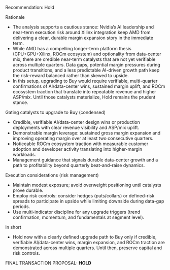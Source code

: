 Recommendation: Hold

Rationale
- The analysis supports a cautious stance: Nvidia’s AI leadership and near-term execution risk around Xilinx integration keep AMD from delivering a clear, durable margin expansion story in the immediate term.
- While AMD has a compelling longer-term platform thesis (CPU+GPU+Xilinx, ROCm ecosystem) and optionality from data-center mix, there are credible near-term catalysts that are not yet verifiable across multiple quarters. Data gaps, potential margin pressures during product transitions, and a less predictable AI-driven growth path keep the risk-reward balanced rather than skewed to upside.
- In this setup, upgrading to Buy would require verifiable, multi-quarter confirmations of AI/data-center wins, sustained margin uplift, and ROCm ecosystem traction that translate into repeatable revenue and higher ASP/mix. Until those catalysts materialize, Hold remains the prudent stance.

Gating catalysts to upgrade to Buy (condensed)
- Credible, verifiable AI/data-center design wins or production deployments with clear revenue visibility and ASP/mix uplift.
- Demonstrable margin leverage: sustained gross margin expansion and improving operating margin over at least two consecutive quarters.
- Noticeable ROCm ecosystem traction with measurable customer adoption and developer activity translating into higher-margin workloads.
- Management guidance that signals durable data-center growth and a path to profitability beyond quarterly beat-and-raise dynamics.

Execution considerations (risk management)
- Maintain modest exposure; avoid overweight positioning until catalysts prove durable.
- Employ risk controls: consider hedges (puts/collars) or defined-risk spreads to participate in upside while limiting downside during data-gap periods.
- Use multi-indicator discipline for any upgrade triggers (trend confirmation, momentum, and fundamentals at segment level).

In short
- Hold now with a clearly defined upgrade path to Buy only if credible, verifiable AI/data-center wins, margin expansion, and ROCm traction are demonstrated across multiple quarters. Until then, preserve capital and risk controls.

FINAL TRANSACTION PROPOSAL: **HOLD**